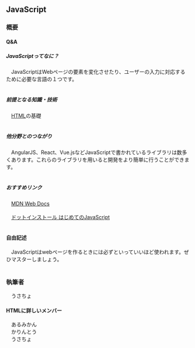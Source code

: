 
## JavaScript
### 概要
#### Q&A
##### JavaScriptってなに？
　JavaScriptはWebページの要素を変化させたり、ユーザーの入力に対応するために必要な言語の１つです。<br><br>

##### 前提となる知識・技術
　[HTML](https://al-mikan.github.io/HUIT_roadmap/frontend/html)の基礎<br><br>

##### 他分野とのつながり
　AngularJS、React、Vue.jsなどJavaScriptで書かれているライブラリは数多くあります。これらのライブラリを用いると開発をより簡単に行うことができます。<br><br>

##### おすすめリンク
　[MDN Web Docs](https://developer.mozilla.org/ja/docs/Web/JavaScript)<br><br>
　[ドットインストール はじめてのJavaScript](https://dotinstall.com/lessons/basic_javascript_v5)<br><br>
#### 自由記述
　JavaScriptはwebページを作るときには必ずといっていいほど使われます。ぜひマスターしましょう。<br><br>

### 執筆者
　うさちょ

#### HTMLに詳しいメンバー
　あるみかん<br>
　かりんとう<br>
　うさちょ<br>

